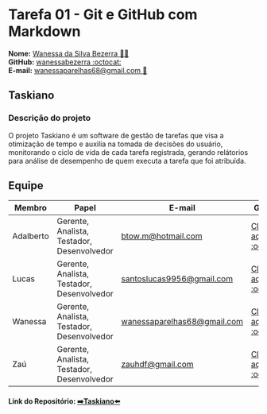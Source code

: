 # Tarefa 01 - Git e GitHub com Markdown

**Nome:** [Wanessa da Silva Bezerra :woman_technologist:](http://lattes.cnpq.br/4286250622494169)  
**GitHub:** [wanessabezerra :octocat:](https://github.com/wanessabezerra)  
**E-mail:** [wanessaparelhas68@gmail.com :email:](http://wanessaparelhas68@gmail.com)

## Taskiano

### Descrição do projeto

O projeto Taskiano é um software de gestão de tarefas que visa a otimização de tempo e auxilia na tomada de decisões do usuário, monitorando o ciclo de vida de cada tarefa registrada, gerando relátorios para análise de desempenho de quem executa a tarefa que foi atribuída.

## Equipe

| Membro    | Papel                                      | E-mail                      | GitHub                                                   |
| --------- | ------------------------------------------ | --------------------------- | -------------------------------------------------------- |
| Adalberto | Gerente, Analista, Testador, Desenvolvedor | btow.m@hotmail.com          |[Clique aqui :octocat:](https://github.com/batbeto)       |
| Lucas     | Gerente, Analista, Testador, Desenvolvedor | santoslucas9956@gmail.com   |[Clique aqui :octocat:](https://github.com/LucasSilva01)  |
| Wanessa   | Gerente, Analista, Testador, Desenvolvedor | wanessaparelhas68@gmail.com |[Clique aqui :octocat:](https://github.com/wanessabezerra)|
| Zaú       | Gerente, Analista, Testador, Desenvolvedor | zauhdf@gmail.com            |[Clique aqui :octocat:](https://github.com/ZauJulio)      |

#### Link do Repositório: [➡️Taskiano⬅️](https://github.com/wanessabezerra/Taskiano)
